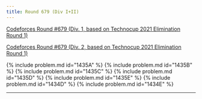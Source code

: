 ```yaml
---
title: Round 679 (Div I+II)
---
```


[Codeforces Round #679 (Div. 1, based on Technocup 2021 Elimination Round 1)](https://codeforces.com/contest/1434)

[Codeforces Round #679 (Div. 2, based on Technocup 2021 Elimination Round 1)](https://codeforces.com/contest/1435)

{% include problem.md id="1435A" %}
{% include problem.md id="1435B" %}
{% include problem.md id="1435C" %}
{% include problem.md id="1435D" %}
{% include problem.md id="1435E" %}
{% include problem.md id="1434D" %}
{% include problem.md id="1434E" %}

* * *

<object data='notes/R-679.pdf' width='1000' height='1000' type='application/pdf'/>
